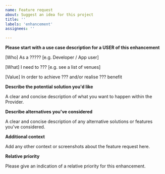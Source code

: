 ```yaml
---
name: Feature request
about: Suggest an idea for this project
title: ''
labels: 'enhancement'
assignees: ''

---
```


**Please start with a use case description for a USER of this enhancement**

[Who]  As a ????? [e.g. Developer / App user]

[What] I need to ??? [e.g. see a list of venues]

[Value] In order to achieve ??? and/or realise ??? benefit

**Describe the potential solution you'd like**

A clear and concise description of what you want to happen within the Provider.

**Describe alternatives you've considered**

A clear and concise description of any alternative solutions or features you've considered.

**Additional context**

Add any other context or screenshots about the feature request here.

**Relative priority**

Please give an indication of a relative priority for this enhancement.